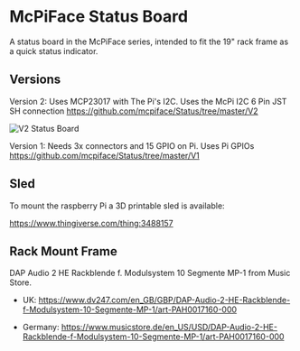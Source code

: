 # McPiFace Status Board

A status board in the McPiFace series, intended to fit the 19" rack frame as a quick status indicator.

## Versions

Version 2: Uses MCP23017 with The Pi's I2C. Uses the McPi I2C 6 Pin JST SH connection
https://github.com/mcpiface/Status/tree/master/V2

![V2 Status Board](https://github.com/mcpiface/Status/tree/master/V2/Images/NetworkStatusExample.jpg)


Version 1: Needs 3x connectors and 15 GPIO on Pi. Uses Pi GPIOs
https://github.com/mcpiface/Status/tree/master/V1


## Sled

To mount the raspberry Pi a 3D printable sled is available:

https://www.thingiverse.com/thing:3488157

## Rack Mount Frame

DAP Audio 2 HE Rackblende f. Modulsystem 10 Segmente MP-1 from Music Store.

* UK: https://www.dv247.com/en_GB/GBP/DAP-Audio-2-HE-Rackblende-f-Modulsystem-10-Segmente-MP-1/art-PAH0017160-000

* Germany: https://www.musicstore.de/en_US/USD/DAP-Audio-2-HE-Rackblende-f-Modulsystem-10-Segmente-MP-1/art-PAH0017160-000
